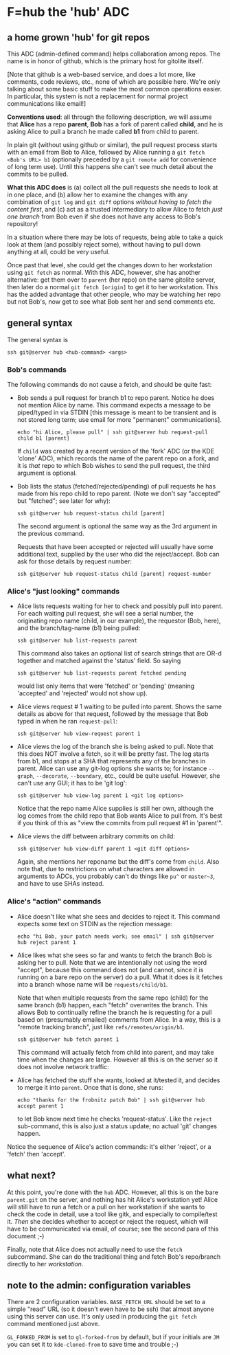 # F=hub the 'hub' ADC

## a home grown 'hub' for git repos

This ADC (admin-defined command) helps collaboration among repos.  The name is
in honor of github, which is the primary host for gitolite itself.

[Note that github is a web-based service, and does a lot more, like comments,
code reviews, etc., none of which are possible here.  We're only talking about
some basic stuff to make the most common operations easier.  In particular,
this system is not a replacement for normal project communications like
email!]

**Conventions used**: all through the following description, we will assume
that **Alice** has a repo **parent**, **Bob** has a fork of parent called
**child**, and he is asking Alice to pull a branch he made called **b1** from
child to parent.

In plain git (without using github or similar), the pull request process
starts with an email from Bob to Alice, followed by Alice running a `git fetch
<Bob's URL> b1` (optionally preceded by a `git remote add` for convenience of
long term use).  Until this happens she can't see much detail about the
commits to be pulled.

**What this ADC does** is (a) collect all the pull requests she needs to look
at in one place, and (b) allow her to examine the changes with any combination
of `git log` and `git diff` options *without having to fetch the content
first*, and (c) act as a trusted intermediary to allow Alice to fetch *just
one branch* from Bob even if she does not have any access to Bob's repository!

In a situation where there may be lots of requests, being able to take a quick
look at them (and possibly reject some), without having to pull down anything
at all, could be very useful.

Once past that level, she could get the changes down to her workstation using
`git fetch` as normal.  With this ADC, however, she has another alternative:
get them over to `parent` (her repo) on the same gitolite server, then later
do a normal `git fetch [origin]` to get it to her workstation.  This has the
added advantage that other people, who may be watching her repo but not Bob's,
now get to see what Bob sent her and send comments etc.

## general syntax

The general syntax is

    ssh git@server hub <hub-command> <args>

### Bob's commands

The following commands do not cause a fetch, and should be quite fast:

  * Bob sends a pull request for branch b1 to repo parent.  Notice he does not
    mention Alice by name.  This command expects a message to be piped/typed
    in via STDIN [this message is meant to be transient and is not stored long
    term; use email for more "permanent" communications].

        echo "hi Alice, please pull" | ssh git@server hub request-pull child b1 [parent]

    If `child` was created by a recent version of the 'fork' ADC (or the KDE
    'clone' ADC), which records the name of the parent repo on a fork, and it
    is *that* repo to which Bob wishes to send the pull request, the third
    argument is optional.

  * Bob lists the status (fetched/rejected/pending) of pull requests he has
    made from his repo child to repo parent.  (Note we don't say "accepted" but
    "fetched"; see later for why):

        ssh git@server hub request-status child [parent]

    The second argument is optional the same way as the 3rd argument in the
    previous command.

    Requests that have been accepted or rejected will usually have some
    additional text, supplied by the user who did the reject/accept.  Bob can
    ask for those details by request number:

        ssh git@server hub request-status child [parent] request-number

### Alice's "just looking" commands

  * Alice lists requests waiting for her to check and possibly pull into
    parent.  For each waiting pull request, she will see a serial number, the
    originating repo name (child, in our example), the requestor (Bob, here),
    and the branch/tag-name (b1) being pulled:

        ssh git@server hub list-requests parent

    This command also takes an optional list of search strings that are OR-d
    together and matched against the 'status' field.  So saying

        ssh git@server hub list-requests parent fetched pending

    would list only items that were 'fetched' or 'pending' (meaning 'accepted'
    and 'rejected' would not show up).

  * Alice views request # 1 waiting to be pulled into parent.  Shows the same
    details as above for that request, followed by the message that Bob typed
    in when he ran `request-pull`:

        ssh git@server hub view-request parent 1

  * Alice views the log of the branch she is being asked to pull.  Note that
    this does NOT involve a fetch, so it will be pretty fast.  The log starts
    from b1, and stops at a SHA that represents any of the branches in parent.
    Alice can use any git-log options she wants to; for instance `--graph`,
    `--decorate`, `--boundary`, etc., could be quite useful.  However, she
    can't use any GUI; it has to be 'git log':

        ssh git@server hub view-log parent 1 <git log options>

    Notice that the repo name Alice supplies is still her own, although the
    log comes from the child repo that Bob wants Alice to pull from.  It's
    best if you think of this as "view the commits from pull request #1 in
    'parent'".

  * Alice views the diff between arbitrary commits on child:

        ssh git@server hub view-diff parent 1 <git diff options>

    Again, she mentions *her* reponame but the diff's come from `child`.  Also
    note that, due to restrictions on what characters are allowed in arguments
    to ADCs, you probably can't do things like `pu^` or `master~3`, and have
    to use SHAs instead.

### Alice's "action" commands

  * Alice doesn't like what she sees and decides to reject it.  This command
    expects some text on STDIN as the rejection message:

        echo "hi Bob, your patch needs work; see email" | ssh git@server hub reject parent 1

  * Alice likes what she sees so far and wants to fetch the branch Bob is
    asking her to pull.  Note that we are intentionally not using the word
    "accept", because this command does not (and cannot, since it is running
    on a bare repo on the server) do a pull.  What it does is it fetches into
    a branch whose name will be `requests/child/b1`.

    Note that when multiple requests from the same repo (child) for the same
    branch (b1) happen, each "fetch" overwrites the branch.  This allows Bob
    to continually refine the branch he is requesting for a pull based on
    (presumably emailed) comments from Alice.  In a way, this is a "remote
    tracking branch", just like `refs/remotes/origin/b1`.

        ssh git@server hub fetch parent 1

    This command will actually fetch from child into parent, and may take time
    when the changes are large.  However all this is on the server so it does
    not involve network traffic:

  * Alice has fetched the stuff she wants, looked at it/tested it, and decides
    to merge it into `parent`.  Once that is done, she runs:

        echo "thanks for the frobnitz patch Bob" | ssh git@server hub accept parent 1

    to let Bob know next time he checks 'request-status'.  Like the `reject`
    sub-command, this is also just a status update; no actual 'git' changes
    happen.

Notice the sequence of Alice's action commands: it's either 'reject', or a
'fetch' then 'accept'.

## what next?

At this point, you're done with the `hub` ADC.  However, all this is on the
bare `parent.git` on the server, and nothing has hit Alice's workstation yet!
Alice will still have to run a fetch or a pull on her workstation if she wants
to check the code in detail, use a tool like gitk, and especially to
compile/test it.  *Then* she decides whether to accept or reject the request,
which will have to be communicated via email, of course; see the second para
of this document ;-)

Finally, note that Alice does not actually need to use the `fetch` subcommand.
She can do the traditional thing and fetch Bob's repo/branch directly to her
*workstation*.

## note to the admin: configuration variables

There are 2 configuration variables.  `BASE_FETCH_URL` should be set to a
simple "read" URL (so it doesn't even have to be ssh) that almost anyone using
this server can use.  It's only used in producing the `git fetch` command
mentioned just above.

`GL_FORKED_FROM` is set to `gl-forked-from` by default, but if your initials
are `JM` you can set it to `kde-cloned-from` to save time and trouble ;-)
